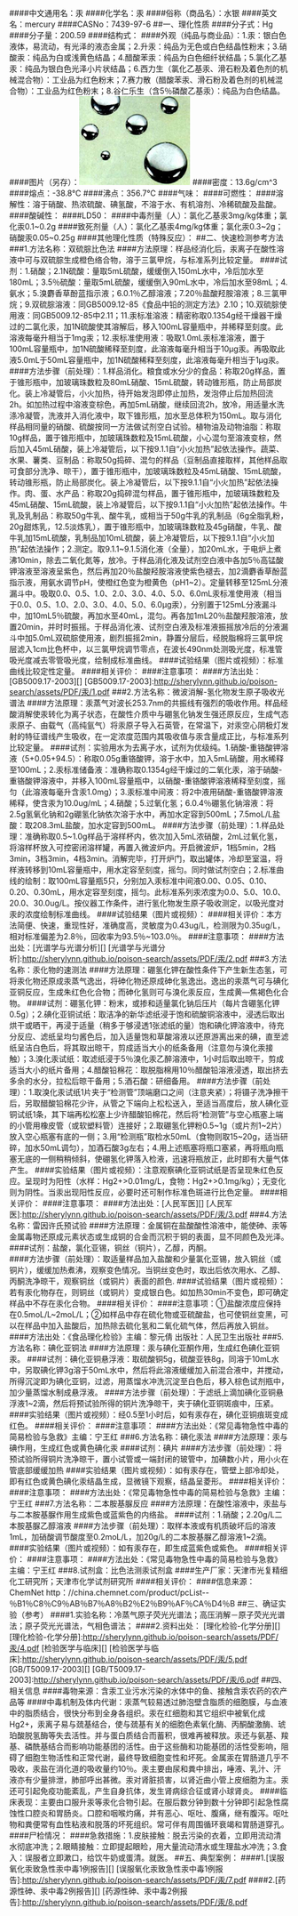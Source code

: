 ####中文通用名：汞
####化学名：汞
####俗称（商品名）：水银
####英文名：mercury
####CASNo：7439-97-6
##一、理化性质
####分子式：Hg
####分子量：200.59
####结构式：
####外观（纯品与商业品）：1.汞：银白色液体，易流动，有光泽的液态金属；2.升汞：纯品为无色或白色结晶性粉末；3.硝酸汞：纯品为白或浅黄色结晶；4.醋酸苯汞：纯品为白色细纤状结晶；5.氯化乙基汞：纯品为银白色光泽小片状结晶；6.西力生（氯化乙基汞、滑石粉及着色剂的机械混合物）：工业品为红色粉末；7.赛力散（醋酸苯汞、滑石粉及着色剂的机械混合物）：工业品为红色粉末；8.谷仁乐生（含5％磷酸乙基汞）：纯品为白色结晶。
####图片（另存）：![外观](./assets/duwu/汞/@1外观.jpg)
####密度：13.6g/cm^3
####熔点：-38.8℃
####沸点：356.7℃
####气味：
####可燃性：
####溶解性：溶于硝酸、热浓硫酸、碘氢酸，不溶于水、有机溶剂、冷稀硫酸及盐酸。
####酸碱性：
####LD50：
####中毒剂量（人）：氯化乙基汞3mg/kg体重；氯化汞0.1~0.2g
####致死剂量（人）：氯化乙基汞4mg/kg体重；氯化汞0.3~2g；硝酸汞0.05~0.25g
####其他理化性质（特殊反应）：
##二、快速检测参考方法
###1.方法名称：双硫腙比色法
####方法原理：样品经消化后，汞离子在酸性溶液中可与双硫腙生成橙色络合物，溶于三氯甲烷，与标准系列比较定量。
####试剂：1.硝酸；2.1N硫酸：量取5mL硫酸，缓缓倒入150mL水中，冷后加水至180mL；3.5％硫酸：量取5mL硫酸，缓缓倒入90mL水中，冷后加水至98mL；4.氨水；5.溴麝香草酚蓝指示液；6.0.1％乙醇溶液；7.20％盐酸羟胺溶液；8.三氯甲烷；9.双硫腙溶液：同GB5009.12-85《食品中铅的测定方法》2.10；10.双硫腙使用液：同GB5009.12-85中2.11；11.汞标准溶液：精密称取0.1354g经干燥器干燥过的二氯化汞，加1N硫酸使其溶解后，移入100mL容量瓶中，并稀释至刻度。此溶液每毫升相当于1mg汞；12.汞标准使用液：吸取1.0mL汞标准溶液，置于100mL容量瓶中，加1N硫酸稀释至刻度，此溶液每毫升相当于10μg汞。再吸取此液5.0mL于50mL容量瓶中，加1N硫酸稀释至刻度，此溶液每毫升相当于1μg汞。
####方法步骤（前处理）：1.样品消化。粮食或水分少的食品：称取20g样品，置于锥形瓶中，加玻璃珠数粒及80mL硝酸、15mL硫酸，转动锥形瓶，防止局部炭化。装上冷凝管后，小火加热，待开始发泡即停止加热，发泡停止后加热回流2h。如加热过程中溶液变棕色，再加5mL硝酸，继续回流2h，放冷，用适量水洗涤冷凝管，洗液并入消化液中，取下锥形瓶，加水至总体积为150mL。取与消化样品相同量的硝酸、硫酸按同一方法做试剂空白试验。植物油及动物油脂：称取10g样品，置于锥形瓶中，加玻璃珠数粒及15mL硫酸，小心混匀至溶液变棕，然后加入45mL硝酸，装上冷凝管后，以下按9.1.1自“小火加热”起依法操作。蔬菜、水果、薯类、豆制品：称取50g捣碎、混匀的样品（豆制品直接取样，其他样品取可食部分洗净、晾干），置于锥形瓶中，加玻璃珠数粒及45mL硝酸、15mL硫酸，转动锥形瓶，防止局部炭化。装上冷凝管后，以下按9.1.1自“小火加热”起依法操作。肉、蛋、水产品：称取20g捣碎混匀样品，置于锥形瓶中，加玻璃珠数粒及45mL硝酸、15mL硫酸，装上冷凝管后，以下按9.1.1自“小火加热”起依法操作。牛乳及乳制品：称取50g牛乳、酸牛乳，或相当于50g牛乳的乳制品（6g全脂乳粉，20g甜炼乳，12.5淡炼乳），置于锥形瓶中，加玻璃珠数粒及45g硝酸，牛乳、酸牛乳加15mL硫酸，乳制品加10mL硫酸，装上冷凝管后，以下按9.1.1自“小火加热”起依法操作；2.测定。取9.1.1~9.1.5消化液（全量），加20mL水，于电炉上煮沸10min，除去二氧化氮等，放冷。于样品消化液及试剂空白液中各加5％高锰酸钾溶液至溶液呈紫色，然后再加20％盐酸羟胺溶液使紫色褪去，加2滴麝香草酚蓝指示液，用氨水调节pH，使橙红色变为橙黄色（pH1~2）。定量转移至125mL分液漏斗中。吸取0.0、0.5、1.0、2.0、3.0、4.0、5.0、6.0mL汞标准使用液（相当于0.0、0.5、1.0、2.0、3.0、4.0、5.0、6.0μg汞），分别置于125mL分液漏斗中，加10mL5％硫酸，再加水至40mL，混匀。再各加1mL20％盐酸羟胺溶液，放置20min，并时时振摇。于样品消化液、试剂空白液及标准液振摇放冷后的分液漏斗中加5.0mL双硫腙使用液，剧烈振摇2min，静置分层后，经脱脂棉将三氯甲烷层滤入1cm比色杯中，以三氯甲烷调节零点，在波长490nm处测吸光度，标准管吸光度减去零管吸光度，绘制成标准曲线。
####试验结果（图片或视频）：标准曲线比较定性定量。
####相关评价：
####注意事项：
####方法出处：[GB5009.17-2003][]
[GB5009.17-2003]:http://sherylynn.github.io/poison-search/assets/PDF/汞/1.pdf
###2.方法名称：微波消解-氢化物发生原子吸收光谱法
####方法原理：汞蒸气对波长253.7nm的共振线有强烈的吸收作用。样品经酸消解使汞转化为离子状态，在酸性介质中与硼氢化钠发生强还原反应，生成气态汞原子、由载气（高纯氩气）将汞原子导入石英管，在常温下，对汞空心阴极灯发射的特征谱线产生吸收，在一定浓度范围内其吸收值与汞含量成正比，与标准系列比较定量。
####试剂：实验用水为去离子水，试剂为优级纯。1.硝酸-重铬酸钾溶液（5+0.05+94.5）：称取0.05g重铬酸钾，溶于水中，加入5mL硝酸，用水稀释至100mL；2.汞标准储备液：准确称取0.1354g经干燥过的二氧化汞，溶于硝酸-重铬酸钾溶液中，并移入100mL容量瓶中，以硝酸-重铬酸钾溶液稀释至刻度，摇匀（此溶液每毫升含汞1.0mg）；3.汞标准中间液：将2中液用硝酸-重铬酸钾溶液稀释，使含汞为10.0ug/mL；4.硝酸；5.过氧化氢；6.0.4％硼氢化钠溶液：将2.5g氢氧化钠和2g硼氢化钠依次溶于水中，再加水定容到500mL；7.5moL/L盐酸：取208.3mL盐酸，加水定容到500mL。
####方法步骤（前处理）：1.样品处理：准确称取0.5~1.0g样品于溶样杯内，依次加入5mL浓硝酸，2mL过氧化氢，将溶样杯放入可控密闭溶样罐，再置入微波炉内。开启微波炉，1档5min，2档3min，3档3min，4档3min。消解完毕，打开炉门，取出罐体，冷却至室温，将样液转移到10mL容量瓶中，用水定容至刻度，摇匀。同时做试剂空白；2.标准曲线的绘制：取100mL容量瓶5只，分别加入汞标准中间液0.00、0.05、0.10、0.20、0.30mL，用水定容至刻度，摇匀。此标准系列汞浓度为0.0、5.0、10.0、20.0、30.0ug/L。按仪器工作条件，进行氢化物发生原子吸收测定，以吸光度对汞的浓度绘制标准曲线。
####试验结果（图片或视频）：
####相关评价：本方法简便、快速，重现性好，准确度高，灵敏度为0.43ug/L，检测限为0.35ug/L，相对标准偏差为2.8％，回收率为93.5％~103.0％。
####注意事项：
####方法出处：[光谱学与光谱分析][]
[光谱学与光谱分析]:http://sherylynn.github.io/poison-search/assets/PDF/汞/2.pdf
###3.方法名称：汞化物的速测法
####方法原理：硼氢化钾在酸性条件下产生新生态氢，可将汞化物还原成汞蒸气逸出，将砷化物还原成砷化氢逸出。逸出的汞蒸气可与碘化亚铜反应，生成朱红色化合物；而砷化氢则可与溴化汞反应，生成黄—焦褐色化合物。
####试剂：硼氢化钾：粉末，或掺和适量氯化钠后压片（每片含硼氢化钾0.5g）；2.碘化亚铜试纸：取洁净的新华滤纸浸于饱和硫酸铜溶液中，浸透后取出烘干或晒干，再浸于适量（稍多于够浸透1张滤纸的量）饱和碘化钾溶液中，待充分反应、滤纸呈均匀酱色后，加入适量饱和草酸溶液以还原游离出来的碘，直至滤纸呈洁白色后，将其取出晾干，剪成适当大小的纸条备用（注意勿与溴化汞接触）；3.溴化汞试纸：取滤纸浸于5％溴化汞乙醉溶液中，1小时后取出晾干，剪成适当大小的纸片备用；4.醋酸铅棉花：取脱脂棉用10％醋酸铅溶液浸透，取出挤去多余的水分，拉松后晾干备用；5.酒石酸：研细备用。
####方法步骤（前处理）：1.取溴化汞试纸1片夹于“检测管”顶端磨口之间（注意夹紧）；将镊子洗净擦干后，另取醋酸铅棉花少许，从管之下端向上松松送入，至适当高度后，放人碘化亚铜试纸1条，其下端再松松塞上少许醋酸铅棉花，然后将“检测管”与空心瓶塞上端的小管用橡皮管（或软塑料管）连接好；2.取硼氢化钾粉0.5~1g（或片剂1~2片）放入空心瓶塞有底的一侧；3.用“检测瓶”取检水50mL（食物则取15~20g，适当研碎，加水50mL调匀），加酒石酸3g左右；4.用上述瓶塞将瓶口塞紧，再将瓶向瓶塞无底的一侧稍稍倾斜，使硼氢化钾落入检液，迅速将瓶放正，此时即有大量气体产生。
####实验结果（图片或视频）：注意观察碘化亚铜试纸是否呈现朱红色反应。呈现时为阳性（水样：Hg2+>0.01mg/L，食物：Hg2+>0.1mg/kg）；无变化则为阴性。当汞出现阳性反应，必要时还可制作标准色斑进行比色定量。
####相关评价：
####注意事项：
####方法出处：[人民军医][]
[人民军医]:http://sherylynn.github.io/poison-search/assets/PDF/汞/3.pdf
###4.方法名称：雷因许氏预试验
####方法原理：金属铜在盐酸酸性溶液中，能使砷、汞等金属毒物还原成元素状态或生成铜的合金而沉积于铜的表面，显不同颜色及光泽。  
####试剂：盐酸，氯化亚锡，铜丝（铜片），乙醇，丙酮。			
####方法步骤（前处理）：取适量样品加入盐酸和少量氯化亚锡，放入铜丝（或铜片），缓缓加热煮沸，观察变色情况。当铜丝变色时，取出后依次用水、乙醇、丙酮洗净晾干，观察铜丝（或铜片）表面的颜色.
####试验结果（图片或视频）：若有汞化物存在，则铜丝（或铜片）变成银白色。如加热30min不变色，即可确定样品中不存在汞化合物。
####相关评价：
####注意事项：①盐酸浓度应保持在0.5moL/L~2moL/L；②如样品中存在硫化物或亚硫酸盐，也可使铜丝变黑，可以在样品中加入盐酸后，加热除去硫化氢和二氧化硫气体，然后再放入铜丝。            
####方法出处：《食品理化检验》主编：黎元倩 出版社：人民卫生出版社
###5.方法名称：碘化亚铜法
####方法原理：汞与碘化亚酮作用，生成红色碘化亚铜汞。
####试剂：碘化亚铜悬浮液：取硫酸铜5g，硫酸亚铁8g，同溶于10mL水中，另取碘化钾3g溶于50mL水中，然后将此溶液缓缓加入前混合液中，并搅动，所得沉淀即为碘化亚铜，过滤，用蒸馏水冲洗沉淀至白色后，移入棕色试剂瓶中，加少量蒸馏水制成悬浮液。
####方法步骤（前处理）：于滤纸上滴加碘化亚铜悬浮液1~2滴，然后将预试验所得的铜片洗净晾干，夹于碘化亚铜斑痕中，压紧。
####实验结果（图片或视频）：经0.5至1小时后，如有汞存在，碘化亚铜痕斑变成红色。
####相关评价：
####注意事项：
####方法出处：《常见毒物急性中毒的简易检验与急救》主编：宁王红
###6.方法名称：碘化汞法
####方法原理：汞与碘作用，生成红色或黄色碘化汞
####试剂：碘片
####方法步骤（前处理）：将预试验所得铜片洗净晾干，置小试管或一端封闭的玻管中，加碘数小片，用小火在管底部缓缓加热
####实验结果（图片或视频）：如有汞存在，管壁上部冷却处，即有红色或黄色碘化汞结晶生成，显微镜下观察，结晶呈菱形。
####相关评价：
####注意事项：
####方法出处：《常见毒物急性中毒的简易检验与急救》主编：宁王红
###7.方法名称：二本胺基脲反应
####方法原理：在酸性溶液中，汞盐与与二本胺基脲作用生成紫色或蓝紫色的内络盐。
####试剂：1.硝酸；2.20g/L二本胺基脲乙醇溶液
####方法步骤（前处理）：取样本液或有机质破坏后的溶液1mL，加硝酸调节酸度至0.2moL/L，加20g/L的二本胺基脲乙醇溶液1~2滴。
####实验结果（图片或视频）：如有汞存在，即生成蓝紫色或紫色。
####相关评价：
####注意事项：
####方法出处：《常见毒物急性中毒的简易检验与急救》主编：宁王红
###8.试剂盒：比色法测汞试剂盒
####生产厂家：天津市光复精细化工研究所；天津市化学试剂研究所 
####相关评价：
####信息来源：ChemNet http：//china.chemnet.com/product/pcList--％B1％C8％C9％AB％B7％A8％B2％E2％B9％AF％CA％D4％B
##三、确证实验（参考）
####1.实验名称：冷蒸气原子荧光光谱法；高压消解－原子荧光光谱法；原子荧光光谱法，气相色谱法；
####2.资料出处：
[理化检验-化学分册][]
[理化检验-化学分册]:http://sherylynn.github.io/poison-search/assets/PDF/汞/4.pdf
[检验医学与临床][]
[检验医学与临床]:http://sherylynn.github.io/poison-search/assets/PDF/汞/5.pdf
[GB/T5009.17-2003][]
[GB/T5009.17-2003]:http://sherylynn.github.io/poison-search/assets/PDF/汞/6.pdf
##四、相关信息
####毒物来源：含汞工业污水污染的水体中的鱼、接触含汞农药的农产品等
####中毒机制及体内代谢：汞蒸气较易透过肺泡壁含脂质的细胞膜，与血液中的脂质结合，很快分布到全身各组织。汞在红细胞和其它组织中被氧化成Hg2+，汞离子易与巯基结合，使与巯基有关的细胞色素氧化酶、丙酮酸激酶、琥珀酸脱氢酶等失去活性。并与蛋白质结合而蓄积，很难再被释放。汞还与氨基、羧基、磷酰基结合而影响功能基团的活性。由于这些酶和功能基团的活性受影响，阻碍了细胞生物活性和正常代谢，最终导致细胞变性和坏死。金属汞在胃肠道几乎不吸收，汞盐在消化道的吸收量约10％。汞主要由尿和粪中排出，唾液、乳汁、汗液亦有少量排泄，肺部呼出甚微。汞对肾脏损害，以肾近曲小管上皮细胞为主。汞还可引起免疫功能紊乱，产生自身抗体，发生肾病综合征或肾小球肾炎。
####临床表现：主要由口服升汞等汞化合物引起。在服后数分钟到数十分钟即引起急性腐蚀性口腔炎和胃肠炎。口腔和咽喉灼痛，并有恶心、呕吐、腹痛，继有腹泻。呕吐物和粪便常有血性粘液和脱落的坏死组织。常可伴有周围循环衰竭和胃肠道穿孔。
####尸检情况：
####急救措施：1.皮肤接触：脱去污染的衣着，立即用流动清水彻底冲洗；2.眼睛接触：立即提起眼睑，用大量流动清水或生理盐水冲洗；3.食入：误服者立即漱口，给饮牛奶或蛋清。就医。
##五、典型案例：
####1.[误服氧化汞致急性汞中毒1例报告][]
[误服氧化汞致急性汞中毒1例报告]:http://sherylynn.github.io/poison-search/assets/PDF/汞/7.pdf
####2.[药源性砷、汞中毒2例报告][]
[药源性砷、汞中毒2例报告]:http://sherylynn.github.io/poison-search/assets/PDF/汞/8.pdf
